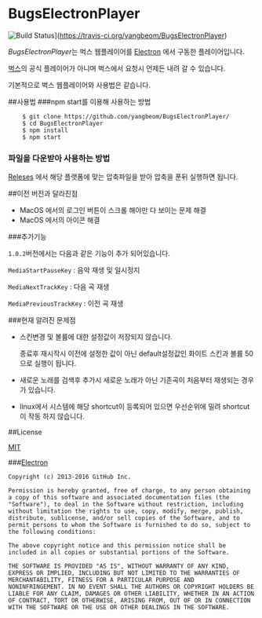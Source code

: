 # BugsElectronPlayer
![Build Status](https://travis-ci.org/yangbeom/BugsElectronPlayer.svg?branch=master)](https://travis-ci.org/yangbeom/BugsElectronPlayer)

*BugsElectronPlayer*는 벅스 웹플레이어를
[Electron](https://github.com/electron/electron) 에서 구동한 플레이어입니다.

[벅스](http://www.bugs.co.kr)의 공식 플레이어가 아니며 벅스에서 요청시 언제든
내려 갈 수 있습니다.

기본적으로 벅스 웹플레이어와 사용법은 같습니다.

##사용법
###npm start를 이용해 사용하는 방법

```
    $ git clone https://github.com/yangbeom/BugsElectronPlayer/
    $ cd BugsElectronPlayer
    $ npm install
    $ npm start
```

### 파일을 다운받아 사용하는 방법

[Releses](https://github.com/yangbeom/BugsElectronPlayer/releases/)
에서 해당 플랫폼에 맞는 압축파일을 받아 압축을 푼뒤 실행하면 됩니다.

##이전 버전과 달라진점

- MacOS 에서의 로그인 버튼이 스크롤 해야만 다 보이는 문제 해결
- MacOS 에서의 아이콘 해결

###추가기능

`1.0.2`버전에서는 다음과 같은 기능이 추가 되어있습니다.

`MediaStartPauseKey` : 음악 재생 및 일시정지

`MediaNextTrackKey` : 다음 곡 재생

`MediaPreviousTrackKey` : 이전 곡 재생

###현재 알려진 문제점

- 스킨변경 및 볼륨에 대한 설정값이 저장되지 않습니다.

    종료후 재시작시 이전에 설정한 값이 아닌 default설정값인 화이트 스킨과 볼륨
    50으로 실행이 됩니다.

- 새로운 노래를 검색후 추가시 새로운 노래가 아닌 기존곡이 처음부터 재생되는
경우가 있습니다.

- linux에서 시스템에 해당 shortcut이 등록되어 있으면 우선순위에 밀려 shortcut이
작동 하지 않습니다.

##License

[MIT](./LICENSE)

###[Electron](https://github.com/electron/electron)

    Copyright (c) 2013-2016 GitHub Inc.
    
    Permission is hereby granted, free of charge, to any person obtaining
    a copy of this software and associated documentation files (the
    "Software"), to deal in the Software without restriction, including
    without limitation the rights to use, copy, modify, merge, publish,
    distribute, sublicense, and/or sell copies of the Software, and to
    permit persons to whom the Software is furnished to do so, subject to
    the following conditions:
    
    The above copyright notice and this permission notice shall be
    included in all copies or substantial portions of the Software.
    
    THE SOFTWARE IS PROVIDED "AS IS", WITHOUT WARRANTY OF ANY KIND,
    EXPRESS OR IMPLIED, INCLUDING BUT NOT LIMITED TO THE WARRANTIES OF
    MERCHANTABILITY, FITNESS FOR A PARTICULAR PURPOSE AND
    NONINFRINGEMENT. IN NO EVENT SHALL THE AUTHORS OR COPYRIGHT HOLDERS BE
    LIABLE FOR ANY CLAIM, DAMAGES OR OTHER LIABILITY, WHETHER IN AN ACTION
    OF CONTRACT, TORT OR OTHERWISE, ARISING FROM, OUT OF OR IN CONNECTION
    WITH THE SOFTWARE OR THE USE OR OTHER DEALINGS IN THE SOFTWARE.
